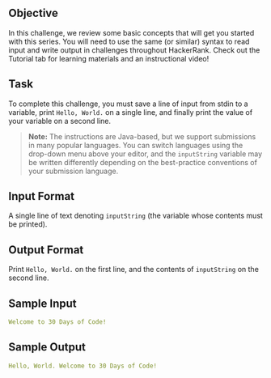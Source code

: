 ## Objective

In this challenge, we review some basic concepts that will get you started with this series. You will need to use the same (or similar) syntax to read input and write output in challenges throughout HackerRank. Check out the Tutorial tab for learning materials and an instructional video!

## Task

To complete this challenge, you must save a line of input from stdin to a variable, print `Hello, World.` on a single line, and finally print the value of your variable on a second line.
> **Note:** The instructions are Java-based, but we support submissions in many popular languages. You can switch languages using the drop-down menu above your editor, and the `inputString` variable may be written differently depending on the best-practice conventions of your submission language.

## Input Format

A single line of text denoting `inputString` (the variable whose contents must be printed).

## Output Format

Print `Hello, World.` on the first line, and the contents of `inputString` on the second line.

## Sample Input

```yaml
Welcome to 30 Days of Code!
```

## Sample Output

```yaml
Hello, World. Welcome to 30 Days of Code!
```
